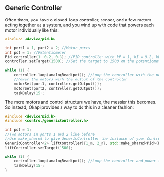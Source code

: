 ## Generic Controller

Often times, you have a closed-loop controller, sensor, and a few motors acting together as a system, and you wind up with code that powers each motor individually like this:

```c++
#include <device/pid.h>

int port1 = 1, port2 = 2; //Motor ports
int pot = 1; //Potentiometer
Pid controller(1, 0.2, 0.3); //PID controller with kP = 1, kI = 0.2, kD = 0.3
controller.setTarget(1500); //Set the target to 1500 on the potentiometer

while (1) {
    controller.loop(analogRead(pot)); //Loop the controller with the new pot reading
    //Power the motors with the output of the controller
    motorSet(port1, controller.getOutput());
    motorSet(port2, controller.getOutput());
    taskDelay(15);
```

The more motors and control structure we have, the messier this becomes. So instead, Okapi provides a way to do this in a cleaner fashion:

```c++
#include <device/pid.h>
#include <control/genericController.h>

int pot = 1;
//Two motors in ports 1 and 2 like before
//Use make_shared to give GenericController the instance of your ControlObject
GenericController<2> liftController({1_m, 2_m}, std::make_shared<Pid>(Pid(1, 0.2, 0.3)));
liftController.setTarget(1500);

while (1) {
    controller.loop(analogRead(pot)); //Loop the controller and power the motors
    taskDelay(15);
}
```
